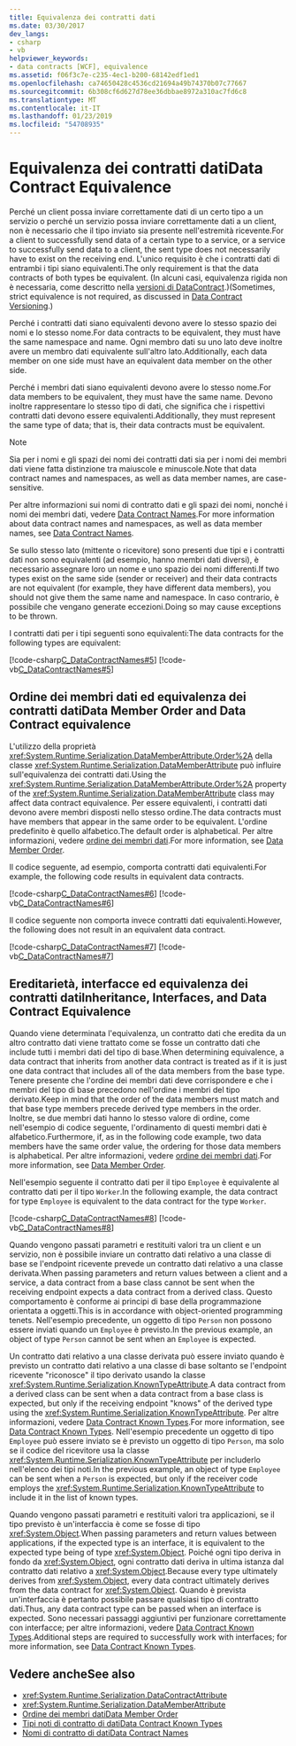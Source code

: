```yaml
---
title: Equivalenza dei contratti dati
ms.date: 03/30/2017
dev_langs:
- csharp
- vb
helpviewer_keywords:
- data contracts [WCF], equivalence
ms.assetid: f06f3c7e-c235-4ec1-b200-68142edf1ed1
ms.openlocfilehash: ca74650428c4536cd21694a49b74370b07c77667
ms.sourcegitcommit: 6b308cf6d627d78ee36dbbae8972a310ac7fd6c8
ms.translationtype: MT
ms.contentlocale: it-IT
ms.lasthandoff: 01/23/2019
ms.locfileid: "54708935"
---
```

# <a name="data-contract-equivalence"></a><span data-ttu-id="e510b-102">Equivalenza dei contratti dati</span><span class="sxs-lookup"><span data-stu-id="e510b-102">Data Contract Equivalence</span></span>
<span data-ttu-id="e510b-103">Perché un client possa inviare correttamente dati di un certo tipo a un servizio o perché un servizio possa inviare correttamente dati a un client, non è necessario che il tipo inviato sia presente nell'estremità ricevente.</span><span class="sxs-lookup"><span data-stu-id="e510b-103">For a client to successfully send data of a certain type to a service, or a service to successfully send data to a client, the sent type does not necessarily have to exist on the receiving end.</span></span> <span data-ttu-id="e510b-104">L'unico requisito è che i contratti dati di entrambi i tipi siano equivalenti.</span><span class="sxs-lookup"><span data-stu-id="e510b-104">The only requirement is that the data contracts of both types be equivalent.</span></span> <span data-ttu-id="e510b-105">(In alcuni casi, equivalenza rigida non è necessaria, come descritto nella [versioni di DataContract](../../../../docs/framework/wcf/feature-details/data-contract-versioning.md).)</span><span class="sxs-lookup"><span data-stu-id="e510b-105">(Sometimes, strict equivalence is not required, as discussed in [Data Contract Versioning](../../../../docs/framework/wcf/feature-details/data-contract-versioning.md).)</span></span>  
  
 <span data-ttu-id="e510b-106">Perché i contratti dati siano equivalenti devono avere lo stesso spazio dei nomi e lo stesso nome.</span><span class="sxs-lookup"><span data-stu-id="e510b-106">For data contracts to be equivalent, they must have the same namespace and name.</span></span> <span data-ttu-id="e510b-107">Ogni membro dati su uno lato deve inoltre avere un membro dati equivalente sull'altro lato.</span><span class="sxs-lookup"><span data-stu-id="e510b-107">Additionally, each data member on one side must have an equivalent data member on the other side.</span></span>  
  
 <span data-ttu-id="e510b-108">Perché i membri dati siano equivalenti devono avere lo stesso nome.</span><span class="sxs-lookup"><span data-stu-id="e510b-108">For data members to be equivalent, they must have the same name.</span></span> <span data-ttu-id="e510b-109">Devono inoltre rappresentare lo stesso tipo di dati, che significa che i rispettivi contratti dati devono essere equivalenti.</span><span class="sxs-lookup"><span data-stu-id="e510b-109">Additionally, they must represent the same type of data; that is, their data contracts must be equivalent.</span></span>  
  
> [!NOTE]
>  <span data-ttu-id="e510b-110">Sia per i nomi e gli spazi dei nomi dei contratti dati sia per i nomi dei membri dati viene fatta distinzione tra maiuscole e minuscole.</span><span class="sxs-lookup"><span data-stu-id="e510b-110">Note that data contract names and namespaces, as well as data member names, are case-sensitive.</span></span>  
  
 <span data-ttu-id="e510b-111">Per altre informazioni sui nomi di contratto dati e gli spazi dei nomi, nonché i nomi dei membri dati, vedere [Data Contract Names](../../../../docs/framework/wcf/feature-details/data-contract-names.md).</span><span class="sxs-lookup"><span data-stu-id="e510b-111">For more information about data contract names and namespaces, as well as data member names, see [Data Contract Names](../../../../docs/framework/wcf/feature-details/data-contract-names.md).</span></span>  
  
 <span data-ttu-id="e510b-112">Se sullo stesso lato (mittente o ricevitore) sono presenti due tipi e i contratti dati non sono equivalenti (ad esempio, hanno membri dati diversi), è necessario assegnare loro un nome e uno spazio dei nomi differenti.</span><span class="sxs-lookup"><span data-stu-id="e510b-112">If two types exist on the same side (sender or receiver) and their data contracts are not equivalent (for example, they have different data members), you should not give them the same name and namespace.</span></span> <span data-ttu-id="e510b-113">In caso contrario, è possibile che vengano generate eccezioni.</span><span class="sxs-lookup"><span data-stu-id="e510b-113">Doing so may cause exceptions to be thrown.</span></span>  
  
 <span data-ttu-id="e510b-114">I contratti dati per i tipi seguenti sono equivalenti:</span><span class="sxs-lookup"><span data-stu-id="e510b-114">The data contracts for the following types are equivalent:</span></span>  
  
 [!code-csharp[C_DataContractNames#5](../../../../samples/snippets/csharp/VS_Snippets_CFX/c_datacontractnames/cs/source.cs#5)]
 [!code-vb[C_DataContractNames#5](../../../../samples/snippets/visualbasic/VS_Snippets_CFX/c_datacontractnames/vb/source.vb#5)]  
  
## <a name="data-member-order-and-data-contract-equivalence"></a><span data-ttu-id="e510b-115">Ordine dei membri dati ed equivalenza dei contratti dati</span><span class="sxs-lookup"><span data-stu-id="e510b-115">Data Member Order and Data Contract equivalence</span></span>  
 <span data-ttu-id="e510b-116">L'utilizzo della proprietà <xref:System.Runtime.Serialization.DataMemberAttribute.Order%2A> della classe <xref:System.Runtime.Serialization.DataMemberAttribute> può influire sull'equivalenza dei contratti dati.</span><span class="sxs-lookup"><span data-stu-id="e510b-116">Using the <xref:System.Runtime.Serialization.DataMemberAttribute.Order%2A> property of the <xref:System.Runtime.Serialization.DataMemberAttribute> class may affect data contract equivalence.</span></span> <span data-ttu-id="e510b-117">Per essere equivalenti, i contratti dati devono avere membri disposti nello stesso ordine.</span><span class="sxs-lookup"><span data-stu-id="e510b-117">The data contracts must have members that appear in the same order to be equivalent.</span></span> <span data-ttu-id="e510b-118">L'ordine predefinito è quello alfabetico.</span><span class="sxs-lookup"><span data-stu-id="e510b-118">The default order is alphabetical.</span></span> <span data-ttu-id="e510b-119">Per altre informazioni, vedere [ordine dei membri dati](../../../../docs/framework/wcf/feature-details/data-member-order.md).</span><span class="sxs-lookup"><span data-stu-id="e510b-119">For more information, see [Data Member Order](../../../../docs/framework/wcf/feature-details/data-member-order.md).</span></span>  
  
 <span data-ttu-id="e510b-120">Il codice seguente, ad esempio, comporta contratti dati equivalenti.</span><span class="sxs-lookup"><span data-stu-id="e510b-120">For example, the following code results in equivalent data contracts.</span></span>  
  
 [!code-csharp[C_DataContractNames#6](../../../../samples/snippets/csharp/VS_Snippets_CFX/c_datacontractnames/cs/source.cs#6)]
 [!code-vb[C_DataContractNames#6](../../../../samples/snippets/visualbasic/VS_Snippets_CFX/c_datacontractnames/vb/source.vb#6)]  
  
 <span data-ttu-id="e510b-121">Il codice seguente non comporta invece contratti dati equivalenti.</span><span class="sxs-lookup"><span data-stu-id="e510b-121">However, the following does not result in an equivalent data contract.</span></span>  
  
 [!code-csharp[C_DataContractNames#7](../../../../samples/snippets/csharp/VS_Snippets_CFX/c_datacontractnames/cs/source.cs#7)]
 [!code-vb[C_DataContractNames#7](../../../../samples/snippets/visualbasic/VS_Snippets_CFX/c_datacontractnames/vb/source.vb#7)]  
  
## <a name="inheritance-interfaces-and-data-contract-equivalence"></a><span data-ttu-id="e510b-122">Ereditarietà, interfacce ed equivalenza dei contratti dati</span><span class="sxs-lookup"><span data-stu-id="e510b-122">Inheritance, Interfaces, and Data Contract Equivalence</span></span>  
 <span data-ttu-id="e510b-123">Quando viene determinata l'equivalenza, un contratto dati che eredita da un altro contratto dati viene trattato come se fosse un contratto dati che include tutti i membri dati del tipo di base.</span><span class="sxs-lookup"><span data-stu-id="e510b-123">When determining equivalence, a data contract that inherits from another data contract is treated as if it is just one data contract that includes all of the data members from the base type.</span></span> <span data-ttu-id="e510b-124">Tenere presente che l'ordine dei membri dati deve corrispondere e che i membri del tipo di base precedono nell'ordine i membri del tipo derivato.</span><span class="sxs-lookup"><span data-stu-id="e510b-124">Keep in mind that the order of the data members must match and that base type members precede derived type members in the order.</span></span> <span data-ttu-id="e510b-125">Inoltre, se due membri dati hanno lo stesso valore di ordine, come nell'esempio di codice seguente, l'ordinamento di questi membri dati è alfabetico.</span><span class="sxs-lookup"><span data-stu-id="e510b-125">Furthermore, if, as in the following code example, two data members have the same order value, the ordering for those data members is alphabetical.</span></span> <span data-ttu-id="e510b-126">Per altre informazioni, vedere [ordine dei membri dati](../../../../docs/framework/wcf/feature-details/data-member-order.md).</span><span class="sxs-lookup"><span data-stu-id="e510b-126">For more information, see [Data Member Order](../../../../docs/framework/wcf/feature-details/data-member-order.md).</span></span>  
  
 <span data-ttu-id="e510b-127">Nell'esempio seguente il contratto dati per il tipo `Employee` è equivalente al contratto dati per il tipo `Worker`.</span><span class="sxs-lookup"><span data-stu-id="e510b-127">In the following example, the data contract for type `Employee` is equivalent to the data contract for the type `Worker`.</span></span>  
  
 [!code-csharp[C_DataContractNames#8](../../../../samples/snippets/csharp/VS_Snippets_CFX/c_datacontractnames/cs/source.cs#8)]
 [!code-vb[C_DataContractNames#8](../../../../samples/snippets/visualbasic/VS_Snippets_CFX/c_datacontractnames/vb/source.vb#8)]  
  
 <span data-ttu-id="e510b-128">Quando vengono passati parametri e restituiti valori tra un client e un servizio, non è possibile inviare un contratto dati relativo a una classe di base se l'endpoint ricevente prevede un contratto dati relativo a una classe derivata.</span><span class="sxs-lookup"><span data-stu-id="e510b-128">When passing parameters and return values between a client and a service, a data contract from a base class cannot be sent when the receiving endpoint expects a data contract from a derived class.</span></span> <span data-ttu-id="e510b-129">Questo comportamento è conforme ai principi di base della programmazione orientata a oggetti.</span><span class="sxs-lookup"><span data-stu-id="e510b-129">This is in accordance with object-oriented programming tenets.</span></span> <span data-ttu-id="e510b-130">Nell'esempio precedente, un oggetto di tipo `Person` non possono essere inviati quando un `Employee` è previsto.</span><span class="sxs-lookup"><span data-stu-id="e510b-130">In the previous example, an object of type `Person` cannot be sent when an `Employee` is expected.</span></span>  
  
 <span data-ttu-id="e510b-131">Un contratto dati relativo a una classe derivata può essere inviato quando è previsto un contratto dati relativo a una classe di base soltanto se l'endpoint ricevente "riconosce" il tipo derivato usando la classe <xref:System.Runtime.Serialization.KnownTypeAttribute>.</span><span class="sxs-lookup"><span data-stu-id="e510b-131">A data contract from a derived class can be sent when a data contract from a base class is expected, but only if the receiving endpoint "knows" of the derived type using the <xref:System.Runtime.Serialization.KnownTypeAttribute>.</span></span> <span data-ttu-id="e510b-132">Per altre informazioni, vedere [Data Contract Known Types](../../../../docs/framework/wcf/feature-details/data-contract-known-types.md).</span><span class="sxs-lookup"><span data-stu-id="e510b-132">For more information, see [Data Contract Known Types](../../../../docs/framework/wcf/feature-details/data-contract-known-types.md).</span></span> <span data-ttu-id="e510b-133">Nell'esempio precedente un oggetto di tipo `Employee` può essere inviato se è previsto un oggetto di tipo `Person`, ma solo se il codice del ricevitore usa la classe <xref:System.Runtime.Serialization.KnownTypeAttribute> per includerlo nell'elenco dei tipi noti.</span><span class="sxs-lookup"><span data-stu-id="e510b-133">In the previous example, an object of type `Employee` can be sent when a `Person` is expected, but only if the receiver code employs the <xref:System.Runtime.Serialization.KnownTypeAttribute> to include it in the list of known types.</span></span>  
  
 <span data-ttu-id="e510b-134">Quando vengono passati parametri e restituiti valori tra applicazioni, se il tipo previsto è un'interfaccia è come se fosse di tipo <xref:System.Object>.</span><span class="sxs-lookup"><span data-stu-id="e510b-134">When passing parameters and return values between applications, if the expected type is an interface, it is equivalent to the expected type being of type <xref:System.Object>.</span></span> <span data-ttu-id="e510b-135">Poiché ogni tipo deriva in fondo da <xref:System.Object>, ogni contratto dati deriva in ultima istanza dal contratto dati relativo a <xref:System.Object>.</span><span class="sxs-lookup"><span data-stu-id="e510b-135">Because every type ultimately derives from <xref:System.Object>, every data contract ultimately derives from the data contract for <xref:System.Object>.</span></span> <span data-ttu-id="e510b-136">Quando è prevista un'interfaccia è pertanto possibile passare qualsiasi tipo di contratto dati.</span><span class="sxs-lookup"><span data-stu-id="e510b-136">Thus, any data contract type can be passed when an interface is expected.</span></span> <span data-ttu-id="e510b-137">Sono necessari passaggi aggiuntivi per funzionare correttamente con interfacce; per altre informazioni, vedere [Data Contract Known Types](../../../../docs/framework/wcf/feature-details/data-contract-known-types.md).</span><span class="sxs-lookup"><span data-stu-id="e510b-137">Additional steps are required to successfully work with interfaces; for more information, see [Data Contract Known Types](../../../../docs/framework/wcf/feature-details/data-contract-known-types.md).</span></span>  
  
## <a name="see-also"></a><span data-ttu-id="e510b-138">Vedere anche</span><span class="sxs-lookup"><span data-stu-id="e510b-138">See also</span></span>
- <xref:System.Runtime.Serialization.DataContractAttribute>
- <xref:System.Runtime.Serialization.DataMemberAttribute>
- [<span data-ttu-id="e510b-139">Ordine dei membri dati</span><span class="sxs-lookup"><span data-stu-id="e510b-139">Data Member Order</span></span>](../../../../docs/framework/wcf/feature-details/data-member-order.md)
- [<span data-ttu-id="e510b-140">Tipi noti di contratto di dati</span><span class="sxs-lookup"><span data-stu-id="e510b-140">Data Contract Known Types</span></span>](../../../../docs/framework/wcf/feature-details/data-contract-known-types.md)
- [<span data-ttu-id="e510b-141">Nomi di contratto di dati</span><span class="sxs-lookup"><span data-stu-id="e510b-141">Data Contract Names</span></span>](../../../../docs/framework/wcf/feature-details/data-contract-names.md)
